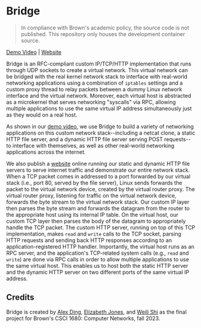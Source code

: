 # Bridge

> In compliance with Brown's academic policy, the source code is not published.
This repository only houses the development container source.

[Demo Video](https://www.youtube.com/watch?v=E2NQlRVIX6Q) | [Website]()

Bridge is an RFC-compliant custom IP/TCP/HTTP implementation that runs through UDP sockets to create a virtual network.
This virtual network can be bridged with the real kernel network stack to interface with real-world networking applications using a combination of `iptables` settings and a custom proxy thread to relay packets between a dummy Linux network interface and the virtual network.
Moreover, each virtual host is abstracted as a microkernel that serves networking "syscalls" via RPC, allowing multiple applications to use the same virtual IP address simultaneously just as they would on a real host.

As shown in our [demo video](https://www.youtube.com/watch?v=E2NQlRVIX6Q), we use Bridge to build a variety of networking applications on this custom network stack--including a netcat clone, a static HTTP file server, and a dynamic HTTP file server serving POST requests--to interface with themselves, as well as other real-world networking applications across the internet.

We also publish a [website]() online running our static and dynamic HTTP file servers to serve internet traffic and demonstrate our entire network stack.
When a TCP packet comes in addressed to a port forwarded by our virtual stack (i.e., port 80, served by the file server), Linux sends forwards the packet to the virtual network device, created by the virtual router proxy.
The virtual router proxy, listening for traffic on the virtual network device, forwards the byte stream to the virtual network stack.
Our custom IP layer then parses the byte stream and forwards the datagram from the router to the appropriate host using its internal IP table.
On the virtual host, our custom TCP layer then parses the body of the datagram to appropriately handle the TCP packet.
The custom HTTP server, running on top of this TCP implementation, makes `read` and `write` calls to the TCP socket, parsing HTTP requests and sending back HTTP responses according to an application-registered HTTP handler.
Importantly, the virtual host runs as an RPC server, and the application's TCP-related system calls (e.g., `read` and `write`) are done via RPC calls in order to allow multiple applications to use the same virtual host.
This enables us to host both the static HTTP server and the dynamic HTTP server on two different ports of the same virtual IP address.

## Credits

Bridge is created by [Alex Ding](https://github.com/alexander-ding), [Elizabeth Jones](https://github.com/L1Z3), and [Weili Shi](https://github.com/WillyKidd) as the final project for Brown's CSCI 1680: Computer Networks, fall 2023.
